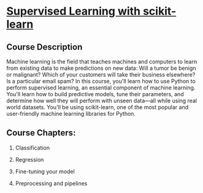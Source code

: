 # [Supervised Learning with scikit-learn](https://learn.datacamp.com/courses/supervised-learning-with-scikit-learn)

## Course Description

Machine learning is the field that teaches machines and computers to learn from existing data to make predictions on new data: Will a tumor be benign or malignant? Which of your customers will take their business elsewhere? Is a particular email spam? In this course, you'll learn how to use Python to perform supervised learning, an essential component of machine learning. You'll learn how to build predictive models, tune their parameters, and determine how well they will perform with unseen data—all while using real world datasets. You'll be using scikit-learn, one of the most popular and user-friendly machine learning libraries for Python.







## Course Chapters:
1. Classification

2. Regression

3. Fine-tuning your model

4. Preprocessing and pipelines








